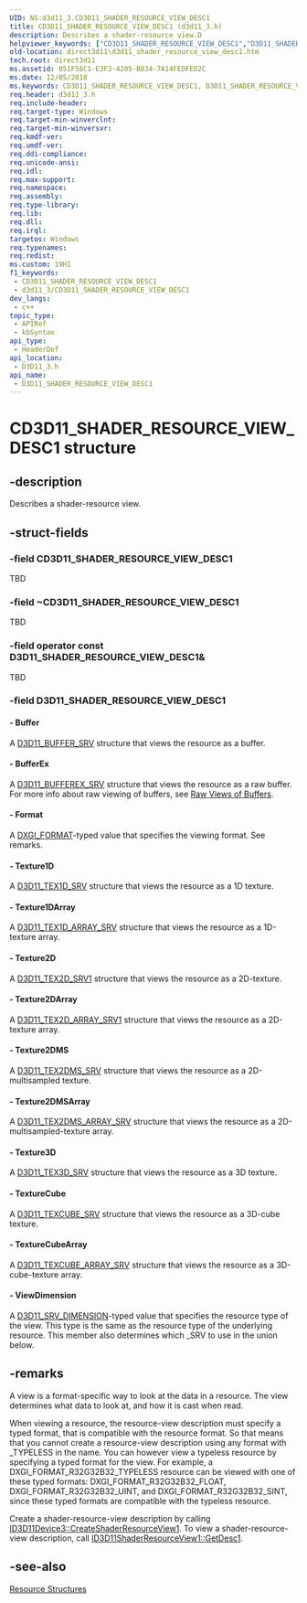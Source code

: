 ```yaml
---
UID: NS:d3d11_3.CD3D11_SHADER_RESOURCE_VIEW_DESC1
title: CD3D11_SHADER_RESOURCE_VIEW_DESC1 (d3d11_3.h)
description: Describes a shader-resource view.D
helpviewer_keywords: ["CD3D11_SHADER_RESOURCE_VIEW_DESC1","D3D11_SHADER_RESOURCE_VIEW_DESC1","D3D11_SHADER_RESOURCE_VIEW_DESC1 structure [Direct3D 11]","d3d11_3/D3D11_SHADER_RESOURCE_VIEW_DESC1","direct3d11.d3d11_shader_resource_view_desc1"]
old-location: direct3d11\d3d11_shader_resource_view_desc1.htm
tech.root: direct3d11
ms.assetid: 051F58C1-E3F3-4205-B834-7A14FEDFED2C
ms.date: 12/05/2018
ms.keywords: CD3D11_SHADER_RESOURCE_VIEW_DESC1, D3D11_SHADER_RESOURCE_VIEW_DESC1, D3D11_SHADER_RESOURCE_VIEW_DESC1 structure [Direct3D 11], d3d11_3/D3D11_SHADER_RESOURCE_VIEW_DESC1, direct3d11.d3d11_shader_resource_view_desc1
req.header: d3d11_3.h
req.include-header: 
req.target-type: Windows
req.target-min-winverclnt: 
req.target-min-winversvr: 
req.kmdf-ver: 
req.umdf-ver: 
req.ddi-compliance: 
req.unicode-ansi: 
req.idl: 
req.max-support: 
req.namespace: 
req.assembly: 
req.type-library: 
req.lib: 
req.dll: 
req.irql: 
targetos: Windows
req.typenames: 
req.redist: 
ms.custom: 19H1
f1_keywords:
 - CD3D11_SHADER_RESOURCE_VIEW_DESC1
 - d3d11_3/CD3D11_SHADER_RESOURCE_VIEW_DESC1
dev_langs:
 - c++
topic_type:
 - APIRef
 - kbSyntax
api_type:
 - HeaderDef
api_location:
 - D3D11_3.h
api_name:
 - D3D11_SHADER_RESOURCE_VIEW_DESC1
---
```


# CD3D11_SHADER_RESOURCE_VIEW_DESC1 structure


## -description

Describes a shader-resource view.

## -struct-fields

### -field CD3D11_SHADER_RESOURCE_VIEW_DESC1

TBD

### -field ~CD3D11_SHADER_RESOURCE_VIEW_DESC1

TBD

### -field operator const D3D11_SHADER_RESOURCE_VIEW_DESC1&

TBD

### -field D3D11_SHADER_RESOURCE_VIEW_DESC1

 




#### - Buffer

A <a href="/windows/desktop/api/d3d11/ns-d3d11-d3d11_buffer_srv">D3D11_BUFFER_SRV</a> structure that views the resource as a buffer.


#### - BufferEx

A <a href="/windows/desktop/api/d3d11/ns-d3d11-d3d11_bufferex_srv">D3D11_BUFFEREX_SRV</a> structure that views the resource as a raw buffer. For more info about raw viewing of buffers, see <a href="/windows/desktop/direct3d11/overviews-direct3d-11-resources-intro">Raw Views of Buffers</a>.


#### - Format

A <a href="/windows/desktop/api/dxgiformat/ne-dxgiformat-dxgi_format">DXGI_FORMAT</a>-typed value that  specifies the viewing format. See remarks.


#### - Texture1D

A <a href="/windows/desktop/api/d3d11/ns-d3d11-d3d11_tex1d_srv">D3D11_TEX1D_SRV</a> structure that views the resource as a 1D texture.


#### - Texture1DArray

A <a href="/windows/desktop/api/d3d11/ns-d3d11-d3d11_tex1d_array_srv">D3D11_TEX1D_ARRAY_SRV</a> structure that views the resource as a 1D-texture array.


#### - Texture2D

A <a href="/windows/desktop/api/d3d11_3/ns-d3d11_3-d3d11_tex2d_srv1">D3D11_TEX2D_SRV1</a> structure that views the resource as a 2D-texture.


#### - Texture2DArray

A <a href="/windows/desktop/api/d3d11_3/ns-d3d11_3-d3d11_tex2d_array_srv1">D3D11_TEX2D_ARRAY_SRV1</a> structure that views the resource as a 2D-texture array.


#### - Texture2DMS

A <a href="/windows/desktop/api/d3d11/ns-d3d11-d3d11_tex2dms_srv">D3D11_TEX2DMS_SRV</a> structure that views the resource as a 2D-multisampled texture.


#### - Texture2DMSArray

A <a href="/windows/desktop/api/d3d11/ns-d3d11-d3d11_tex2dms_array_srv">D3D11_TEX2DMS_ARRAY_SRV</a> structure that views the resource as a 2D-multisampled-texture array.


#### - Texture3D

A <a href="/windows/desktop/api/d3d11/ns-d3d11-d3d11_tex3d_srv">D3D11_TEX3D_SRV</a> structure that views the resource as a 3D texture.


#### - TextureCube

A <a href="/windows/desktop/api/d3d11/ns-d3d11-d3d11_texcube_srv">D3D11_TEXCUBE_SRV</a> structure that views the resource as a 3D-cube texture.


#### - TextureCubeArray

A <a href="/windows/desktop/api/d3d11/ns-d3d11-d3d11_texcube_array_srv">D3D11_TEXCUBE_ARRAY_SRV</a> structure that views the resource as a 3D-cube-texture array.


#### - ViewDimension

A <a href="/previous-versions/windows/desktop/legacy/ff476217(v=vs.85)">D3D11_SRV_DIMENSION</a>-typed value that  specifies the resource type of the view. This type is the same as the resource type of the underlying resource. This member also determines which _SRV to use in the union below.

## -remarks

A view is a format-specific way to look at the data in a resource. The view determines what data to look at, and how it is cast when read.

When viewing a resource, the resource-view description must specify a typed format, that is compatible with the resource format. So that means that you cannot create a resource-view description using any format with _TYPELESS in the name. You can however view a typeless resource by specifying a typed format for the view. For example, a DXGI_FORMAT_R32G32B32_TYPELESS resource can be viewed with one of these typed formats: DXGI_FORMAT_R32G32B32_FLOAT, DXGI_FORMAT_R32G32B32_UINT, and DXGI_FORMAT_R32G32B32_SINT, since these typed formats are compatible with the typeless resource.

Create a shader-resource-view description by calling <a href="/windows/desktop/api/d3d11_3/nf-d3d11_3-id3d11device3-createshaderresourceview1">ID3D11Device3::CreateShaderResourceView1</a>. To view a shader-resource-view description, call <a href="/windows/desktop/api/d3d11_3/nf-d3d11_3-id3d11shaderresourceview1-getdesc1">ID3D11ShaderResourceView1::GetDesc1</a>.

## -see-also

<a href="/windows/desktop/direct3d11/d3d11-graphics-reference-resource-structures">Resource Structures</a>
